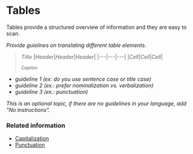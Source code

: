 # Tables

Tables provide a structured overview of information and they are easy to scan.

*Provide guielines on translating different table elements.*

> *Title*
> |*Header*|*Header*|*Header*|
> |---|---|---|
> |*Cell*|*Cell*|*Cell*|
>
> <sup>*Caption*</sup>

* *guideline 1 (ex: do you use sentence case or title case)*
* *guideline 2 (ex.: prefer nominalization vs. verbalization)*
* *guideline 3 (ex.: punctuation)*

*This is an optional topic, if there are no guidelines in your language, add "No instructions".*

### Related information

* [Capitalization](capitalization.md)
* [Punctuation](punctuation.md)
